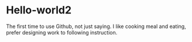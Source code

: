 # Hello-world2
The first time to use Github, not just saying. 
I like cooking meal and eating, prefer designing work to following instruction.
